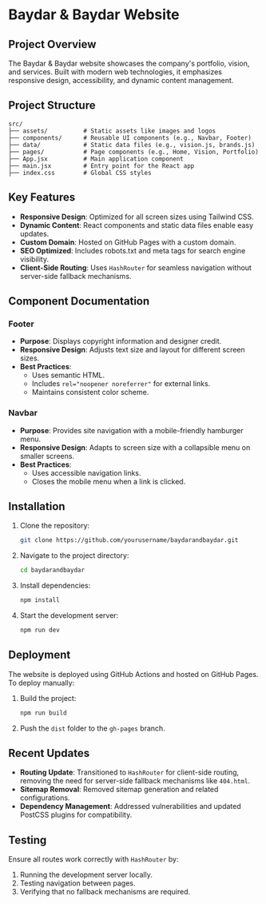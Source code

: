 # Baydar & Baydar Website

## Project Overview
The Baydar & Baydar website showcases the company's portfolio, vision, and services. Built with modern web technologies, it emphasizes responsive design, accessibility, and dynamic content management.

## Project Structure
```
src/
├── assets/          # Static assets like images and logos
├── components/      # Reusable UI components (e.g., Navbar, Footer)
├── data/            # Static data files (e.g., vision.js, brands.js)
├── pages/           # Page components (e.g., Home, Vision, Portfolio)
├── App.jsx          # Main application component
├── main.jsx         # Entry point for the React app
├── index.css        # Global CSS styles
```

## Key Features
- **Responsive Design**: Optimized for all screen sizes using Tailwind CSS.
- **Dynamic Content**: React components and static data files enable easy updates.
- **Custom Domain**: Hosted on GitHub Pages with a custom domain.
- **SEO Optimized**: Includes robots.txt and meta tags for search engine visibility.
- **Client-Side Routing**: Uses `HashRouter` for seamless navigation without server-side fallback mechanisms.

## Component Documentation
### Footer
- **Purpose**: Displays copyright information and designer credit.
- **Responsive Design**: Adjusts text size and layout for different screen sizes.
- **Best Practices**:
  - Uses semantic HTML.
  - Includes `rel="noopener noreferrer"` for external links.
  - Maintains consistent color scheme.

### Navbar
- **Purpose**: Provides site navigation with a mobile-friendly hamburger menu.
- **Responsive Design**: Adapts to screen size with a collapsible menu on smaller screens.
- **Best Practices**:
  - Uses accessible navigation links.
  - Closes the mobile menu when a link is clicked.

## Installation
1. Clone the repository:
   ```bash
   git clone https://github.com/yourusername/baydarandbaydar.git
   ```
2. Navigate to the project directory:
   ```bash
   cd baydarandbaydar
   ```
3. Install dependencies:
   ```bash
   npm install
   ```
4. Start the development server:
   ```bash
   npm run dev
   ```

## Deployment
The website is deployed using GitHub Actions and hosted on GitHub Pages. To deploy manually:
1. Build the project:
   ```bash
   npm run build
   ```
2. Push the `dist` folder to the `gh-pages` branch.

## Recent Updates
- **Routing Update**: Transitioned to `HashRouter` for client-side routing, removing the need for server-side fallback mechanisms like `404.html`.
- **Sitemap Removal**: Removed sitemap generation and related configurations.
- **Dependency Management**: Addressed vulnerabilities and updated PostCSS plugins for compatibility.

## Testing
Ensure all routes work correctly with `HashRouter` by:
1. Running the development server locally.
2. Testing navigation between pages.
3. Verifying that no fallback mechanisms are required.